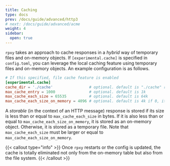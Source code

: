 ```yaml
---
title: Caching
type: docs
prev: /docs/guide/advanced/http3
# next: /docs/guide/advanced/acme
weight: 4
sidebar:
  open: true
---
```


`rpxy` takes an approach to cache responses in a *hybrid* way of temporary files and on-memory objects.
If `[experimental.cache]` is specified in `config.toml`, you can leverage the local caching feature using temporary files and on-memory objects. An example configuration is as follows.

```toml
# If this specified, file cache feature is enabled
[experimental.cache]
cache_dir = './cache'                # optional. default is "./cache" relative to the current working directory
max_cache_entry = 1000               # optional. default is 1k
max_cache_each_size = 65535          # optional. default is 64k
max_cache_each_size_on_memory = 4096 # optional. default is 4k if 0, it is always file cache.
```

A *storable* (in the context of an HTTP message) response is stored if its size is less than or equal to `max_cache_each_size` in bytes. If it is also less than or equal to `max_cache_each_size_on_memory`, it is stored as an on-memory object. Otherwise, it is stored as a temporary file. Note that `max_cache_each_size` must be larger or equal to `max_cache_each_size_on_memory`.

{{< callout type="info" >}}
Once `rpxy` restarts or the config is updated, the cache is totally eliminated not only from the on-memory table but also from the file system.
{{< /callout >}}
